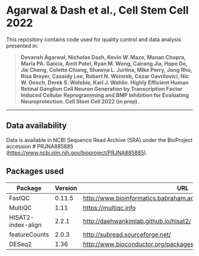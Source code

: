 # Agarwal & Dash et al., Cell Stem Cell 2022

This repository contains code used for quality control and data analysis presented in: 

> **Devansh Agarwal, Nicholas Dash, Kevin W. Mazo, Manan Chopra, Maria PA. Garcia, Amit Patel, Ryan M. Wong,
Cairang Jia, Hope Do, Jie Cheng, Colette Chiang, Shawna L. Jurlina, Mike Perry, Jong Rho, Risa Broyer, Cassidy
Lee, Robert N. Weinreb, Cezar Gavrilovici, Nic W. Oesch, Derek S. Welsbie, Karl J. Wahlin. Highly Efficient Human Retinal Ganglion Cell Neuron Generation by Transcription Factor Induced Cellular Reprogramming and BMP Inhibition for Evaluating Neuroprotection. Cell Stem Cell 2022 (in prep).**

----

## Data availability

Data is available in NCBI Sequence Read Archive (SRA) under the BioProject accession # PRJNA885885 (https://www.ncbi.nlm.nih.gov/bioproject/PRJNA885885).

## Packages used

| Package | Version | URL | 
| --- | --- | --- |
| FastQC | 0.11.5 | http://www.bioinformatics.babraham.ac.uk/projects/fastqc/ |
| MultiQC | 1.11 | https://multiqc.info|
| HISAT2-index-align | 2.2.1 | http://daehwankimlab.github.io/hisat2/ |
| featureCounts | 2.0.3 | http://subread.sourceforge.net/ |
| DESeq2 | 1.36 | http://www.bioconductor.org/packages/release/bioc/html/DESeq2.html |
